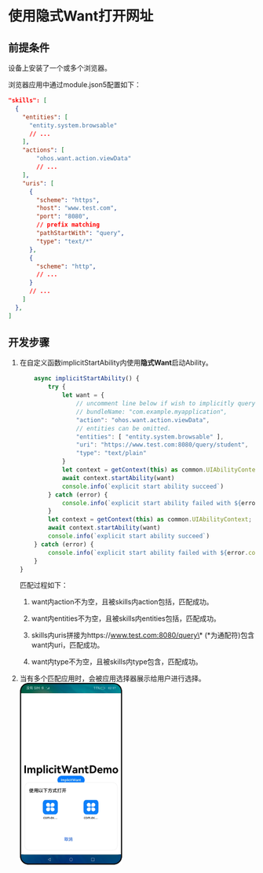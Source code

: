 # 使用隐式Want打开网址


## 前提条件

设备上安装了一个或多个浏览器。

浏览器应用中通过module.json5配置如下：

```json
"skills": [
  {
    "entities": [
      "entity.system.browsable"
      // ...
    ],
    "actions": [
        "ohos.want.action.viewData"
        // ...
    ],
    "uris": [
      {
        "scheme": "https",
        "host": "www.test.com",
        "port": "8080",
        // prefix matching
        "pathStartWith": "query",
        "type": "text/*"
      },
      {
        "scheme": "http",
        // ...
      }
      // ...
    ]
  },
]
```


## 开发步骤

1. 在自定义函数implicitStartAbility内使用**隐式Want**启动Ability。
   
   ```ts
       async implicitStartAbility() {
           try {
               let want = {
                   // uncomment line below if wish to implicitly query only in the specific bundle.
                   // bundleName: "com.example.myapplication",
                   "action": "ohos.want.action.viewData",
                   // entities can be omitted.
                   "entities": [ "entity.system.browsable" ],
                   "uri": "https://www.test.com:8080/query/student",
                   "type": "text/plain"
               }
               let context = getContext(this) as common.UIAbilityContext;
               await context.startAbility(want)
               console.info(`explicit start ability succeed`)
           } catch (error) {
               console.info(`explicit start ability failed with ${error.code}`)
           }
           let context = getContext(this) as common.UIAbilityContext;
           await context.startAbility(want)
           console.info(`explicit start ability succeed`)
       } catch (error) {
           console.info(`explicit start ability failed with ${error.code}`)
       }
   }
   ```

     匹配过程如下：
   1. want内action不为空，且被skills内action包括，匹配成功。
   
   2. want内entities不为空，且被skills内entities包括，匹配成功。
   
   3. skills内uris拼接为https://www.test.com:8080/query\* (\*为通配符)包含want内uri，匹配成功。
   
   4. want内type不为空，且被skills内type包含，匹配成功。

2. 当有多个匹配应用时，会被应用选择器展示给用户进行选择。
   <img src="figures/stage-want1.png" alt="stage-want1" style="zoom:80%;" />
